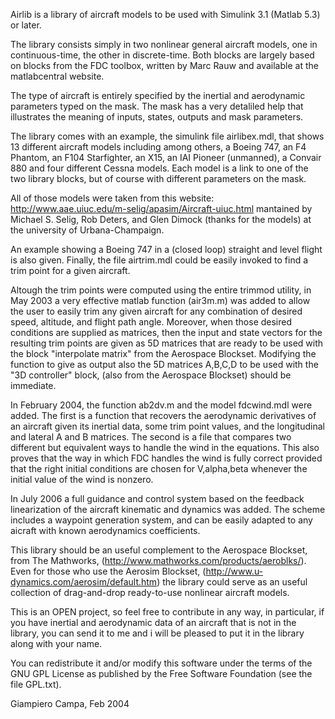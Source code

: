 Airlib is a library of aircraft models to be
used with Simulink 3.1 (Matlab 5.3) or later.

The library consists simply in two nonlinear
general aircraft models, one in continuous-time,
the other in discrete-time. Both blocks are largely
based on blocks from the FDC toolbox, written by
Marc Rauw and available at the matlabcentral website.

The type of aircraft is entirely specified by the
inertial and aerodynamic parameters typed on the mask.
The mask has a very detaliled help that illustrates the
meaning of inputs, states, outputs and mask parameters.

The library comes with an example, the simulink file
airlibex.mdl, that shows 13 different aircraft models
including among others, a Boeing 747, an F4 Phantom,
an F104 Starfighter, an X15, an IAI Pioneer (unmanned),
a Convair 880 and four different Cessna models.
Each model is a link to one of the two library blocks,
but of course with different parameters on the mask.

All of those models were taken from this website:
http://www.aae.uiuc.edu/m-selig/apasim/Aircraft-uiuc.html
mantained by Michael S. Selig, Rob Deters, and Glen Dimock
(thanks for the models) at the university of Urbana-Champaign.

An example showing a Boeing 747 in a (closed loop)
straight and level flight is also given. Finally,
the file airtrim.mdl could be easily invoked to
find a trim point for a given aircraft.

Altough the trim points were computed using the entire
trimmod utility, in May 2003 a very effective matlab
function (air3m.m) was added to allow the user to easily
trim any given aircraft for any combination of desired
speed, altitude, and flight path angle. Moreover, when
those desired conditions are supplied as matrices, then
the input and state vectors for the resulting trim points
are given as 5D matrices that are ready to be used with
the block "interpolate matrix" from the Aerospace Blockset.
Modifying the function to give as output also the 5D matrices
A,B,C,D to be used with the "3D controller" block, (also
from the Aerospace Blockset) should be immediate.

In February 2004, the function ab2dv.m and the model
fdcwind.mdl were added. The first is a function that
recovers the aerodynamic derivatives of an aircraft
given its inertial data, some trim point values,
and the longitudinal and lateral A and B matrices.
The second is a file that compares two different but
equivalent ways to handle the wind in the equations.
This also proves that the way in which FDC handles
the wind is fully correct provided that the right
initial conditions are chosen for V,alpha,beta
whenever the initial value of the wind is nonzero.

In July 2006 a full guidance and control system
based on the feedback linearization of the aircraft
kinematic and dynamics was added. The scheme includes
a waypoint generation system, and can be easily adapted
to any aicraft with known aerodynamics coefficients.

This library should be an useful complement
to the Aerospace Blockset, from The Mathworks,
(http://www.mathworks.com/products/aeroblks/).
Even for those who use the Aerosim Blockset,
(http://www.u-dynamics.com/aerosim/default.htm)
the library could serve as an useful collection of
drag-and-drop ready-to-use nonlinear aircraft models.

This is an OPEN project, so feel free to contribute
in any way, in particular, if you have inertial and
aerodynamic data of an aircraft that is not in the
library, you can send it to me and i will be pleased
to put it in the library along with your name.

You can redistribute it and/or modify this software
under the terms of the GNU GPL License as published
by the Free Software Foundation (see the file GPL.txt).

Giampiero Campa, Feb 2004
